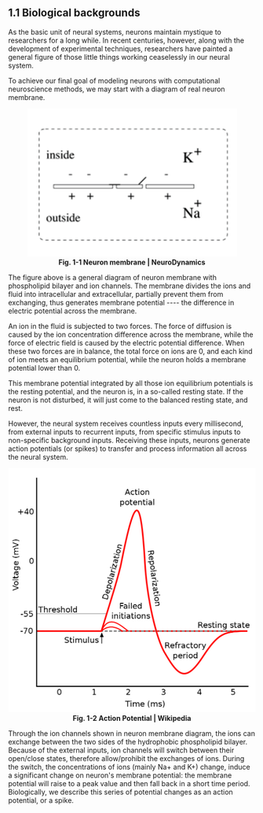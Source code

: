 ## 1.1 Biological backgrounds

As the basic unit of neural systems, neurons maintain mystique to researchers for a long while. In recent centuries, however, along with the development of experimental techniques, researchers have painted a general figure of those little things working ceaselessly in our neural system.

To achieve our final goal of modeling neurons with computational neuroscience methods, we may start with a diagram of real neuron membrane.

<center><img src="../../figs/neurons/1-1.png">	</center>

<center><b> Fig. 1-1 Neuron membrane | NeuroDynamics </b></center>

The figure above is a general diagram of neuron membrane with phospholipid bilayer and ion channels. The membrane divides the ions and fluid into intracellular and extracellular, partially prevent them from exchanging, thus generates membrane potential ---- the difference in electric potential across the membrane.

An ion in the fluid is subjected to two forces. The force of diffusion is caused by the ion concentration difference across the membrane, while the force of electric field is caused by the electric potential difference. When these two forces are in balance, the total force on ions are 0, and each kind of ion meets an equilibrium potential, while the neuron holds a membrane potential lower than 0.

This membrane potential integrated by all those ion equilibrium potentials is the resting potential, and the neuron is, in a so-called resting state. If the neuron is not disturbed, it will just come to the balanced resting state, and rest.

However, the neural system receives countless inputs every millisecond, from external inputs to recurrent inputs, from specific stimulus inputs to non-specific background inputs. Receiving these inputs, neurons generate action potentials (or spikes) to transfer and process information all across the neural system.

<center><img src="../../figs/neurons/action_potential.png">	</center>

<center><b> Fig. 1-2 Action Potential | Wikipedia </b></center>

Through the ion channels shown in neuron membrane diagram, the ions can exchange between the two sides of the hydrophobic phospholipid bilayer. Because of the external inputs, ion channels will switch between their open/close states, therefore allow/prohibit the exchanges of ions. During the switch, the concentrations of ions (mainly Na+ and K+) change, induce a significant change on neuron's membrane potential: the membrane potential will raise to a peak value and then fall back in a short time period. Biologically, we describe this series of potential changes as an action potential, or a spike.

